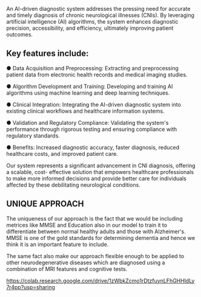 An AI-driven diagnostic system addresses the pressing need for accurate and timely diagnosis
of chronic neurological illnesses (CNIs). By leveraging artificial intelligence (AI) algorithms,
the system enhances diagnostic precision, accessibility, and efficiency, ultimately improving
patient outcomes.
## Key features include:
●  Data Acquisition and Preprocessing: Extracting and preprocessing patient data from
electronic health records and medical imaging studies.

● Algorithm Development and Training: Developing and training AI algorithms using
machine learning and deep learning techniques.

● Clinical Integration: Integrating the AI-driven diagnostic system into existing clinical
workflows and healthcare information systems.

● Validation and Regulatory Compliance: Validating the system's performance through
rigorous testing and ensuring compliance with regulatory standards.

● Benefits: Increased diagnostic accuracy, faster diagnosis, reduced healthcare costs,
and improved patient care.

Our system represents a significant advancement in CNI diagnosis, offering a scalable, cost-
effective solution that empowers healthcare professionals to make more informed decisions
and provide better care for individuals affected by these debilitating neurological conditions.

## UNIQUE APPROACH
The uniqueness of our approach is the fact that we would be including metrices like MMSE and Education also in our model to train it to differentiate between normal healthy adults and those with Alzheimer's. MMSE is one of the gold standards for determining dementia and hence we think it is an important feature to include.

The same fact also make our approach flexible enough to be applied to other neurodegenerative diseases which are diagnosed using a combination of MRI features and cognitive tests.

https://colab.research.google.com/drive/1zWbkZcmo1rDtzfuynLFhGHHldLy7r4pp?usp=sharing
